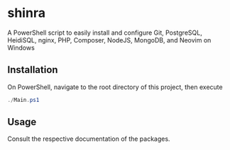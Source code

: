 # shinra
A PowerShell script to easily install and configure Git, PostgreSQL, HeidiSQL, nginx, PHP, Composer, NodeJS, MongoDB, and Neovim on Windows

## Installation
On PowerShell, navigate to the root directory of this project, then execute
```powershell
./Main.ps1
```

## Usage
Consult the respective documentation of the packages.
